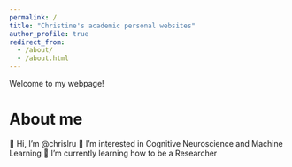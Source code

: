 ```yaml
---
permalink: /
title: "Christine's academic personal websites"
author_profile: true
redirect_from: 
  - /about/
  - /about.html
---
```


Welcome to my webpage! 

About me
======
👋 Hi, I’m @chrislru
👀 I’m interested in Cognitive Neuroscience and Machine Learning
🌱 I’m currently learning how to be a Researcher


